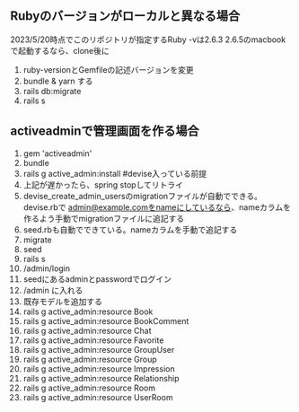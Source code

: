 ## Rubyのバージョンがローカルと異なる場合
2023/5/20時点でこのリポジトリが指定するRuby -vは2.6.3
2.6.5のmacbookで起動するなら、clone後に
1. ruby-versionとGemfileの記述バージョンを変更
2. bundle & yarn する
3. rails db:migrate
4. rails s

## activeadminで管理画面を作る場合
1. gem 'activeadmin'
2. bundle
3. rails g active_admin:install #devise入っている前提
4. 上記が遅かったら、spring stopしてリトライ
5. devise_create_admin_usersのmigrationファイルが自動でできる。devise.rbで admin@example.comをnameにしているなら、nameカラムを作るよう手動でmigrationファイルに追記する
6. seed.rbも自動でできている。nameカラムを手動で追記する
7. migrate
8. seed
9. rails s
10. /admin/login
11. seedにあるadminとpasswordでログイン
12. /admin に入れる
13. 既存モデルを追加する
14. rails g active_admin:resource Book 
15. rails g active_admin:resource BookComment 
16. rails g active_admin:resource Chat
17. rails g active_admin:resource Favorite
18. rails g active_admin:resource GroupUser 
19. rails g active_admin:resource Group 
20. rails g active_admin:resource Impression 
21. rails g active_admin:resource Relationship 
22. rails g active_admin:resource Room 
23. rails g active_admin:resource UserRoom

